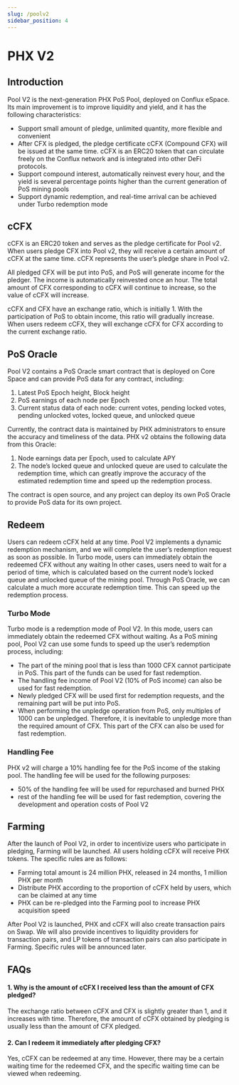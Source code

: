 ```yaml
---
slug: /poolv2
sidebar_position: 4
---
```


# PHX V2

## Introduction

Pool V2 is the next-generation PHX PoS Pool, deployed on Conflux eSpace. Its main improvement is to improve liquidity and yield, and it has the following characteristics:

* Support small amount of pledge, unlimited quantity, more flexible and convenient
* After CFX is pledged, the pledge certificate cCFX (Compound CFX) will be issued at the same time. cCFX is an ERC20 token that can circulate freely on the Conflux network and is integrated into other DeFi protocols.
* Support compound interest, automatically reinvest every hour, and the yield is several percentage points higher than the current generation of PoS mining pools
* Support dynamic redemption, and real-time arrival can be achieved under Turbo redemption mode

## cCFX

cCFX is an ERC20 token and serves as the pledge certificate for Pool v2. When users pledge CFX into Pool v2, they will receive a certain amount of cCFX at the same time. cCFX represents the user’s pledge share in Pool v2.

All pledged CFX will be put into PoS, and PoS will generate income for the pledger. The income is automatically reinvested once an hour. The total amount of CFX corresponding to cCFX will continue to increase, so the value of cCFX will increase.

cCFX and CFX have an exchange ratio, which is initially 1. With the participation of PoS to obtain income, this ratio will gradually increase. When users redeem cCFX, they will exchange cCFX for CFX according to the current exchange ratio.

## PoS Oracle

Pool V2 contains a PoS Oracle smart contract that is deployed on Core Space and can provide PoS data for any contract, including:

1. Latest PoS Epoch height, Block height
2. PoS earnings of each node per Epoch
3. Current status data of each node: current votes, pending locked votes, pending unlocked votes, locked queue, and unlocked queue

Currently, the contract data is maintained by PHX administrators to ensure the accuracy and timeliness of the data. PHX v2 obtains the following data from this Oracle:

1. Node earnings data per Epoch, used to calculate APY
2. The node’s locked queue and unlocked queue are used to calculate the redemption time, which can greatly improve the accuracy of the estimated redemption time and speed up the redemption process.

The contract is open source, and any project can deploy its own PoS Oracle to provide PoS data for its own project.

## Redeem

Users can redeem cCFX held at any time. Pool V2 implements a dynamic redemption mechanism, and we will complete the user’s redemption request as soon as possible. In Turbo mode, users can immediately obtain the redeemed CFX without any waiting
In other cases, users need to wait for a period of time, which is calculated based on the current node’s locked queue and unlocked queue of the mining pool. Through PoS Oracle, we can calculate a much more accurate redemption time. This can speed up the redemption process.

### Turbo Mode

Turbo mode is a redemption mode of Pool V2. In this mode, users can immediately obtain the redeemed CFX without waiting. As a PoS mining pool, Pool V2 can use some funds to speed up the user’s redemption process, including:

* The part of the mining pool that is less than 1000 CFX cannot participate in PoS. This part of the funds can be used for fast redemption.
* The handling fee income of Pool V2 (10% of PoS income) can also be used for fast redemption.
* Newly pledged CFX will be used first for redemption requests, and the remaining part will be put into PoS.
* When performing the unpledge operation from PoS, only multiples of 1000 can be unpledged. Therefore, it is inevitable to unpledge more than the required amount of CFX. This part of the CFX can also be used for fast redemption.

### Handling Fee

PHX v2 will charge a 10% handling fee for the PoS income of the staking pool. The handling fee will be used for the following purposes:

* 50% of the handling fee will be used for repurchased and burned PHX
* rest of the handling fee will be used for fast redemption, covering the development and operation costs of Pool V2

## Farming

After the launch of Pool V2, in order to incentivize users who participate in pledging, Farming will be launched. All users holding cCFX will receive PHX tokens. The specific rules are as follows:

* Farming total amount is 24 million PHX, released in 24 months, 1 million PHX per month
* Distribute PHX according to the proportion of cCFX held by users, which can be claimed at any time
* PHX can be re-pledged into the Farming pool to increase PHX acquisition speed

After Pool V2 is launched, PHX and cCFX will also create transaction pairs on Swap. We will also provide incentives to liquidity providers for transaction pairs, and LP tokens of transaction pairs can also participate in Farming. Specific rules will be announced later.

## FAQs

#### 1. Why is the amount of cCFX I received less than the amount of CFX pledged?

The exchange ratio between cCFX and CFX is slightly greater than 1, and it increases with time. Therefore, the amount of cCFX obtained by pledging is usually less than the amount of CFX pledged.

#### 2. Can I redeem it immediately after pledging CFX?

Yes, cCFX can be redeemed at any time. However, there may be a certain waiting time for the redeemed CFX, and the specific waiting time can be viewed when redeeming.